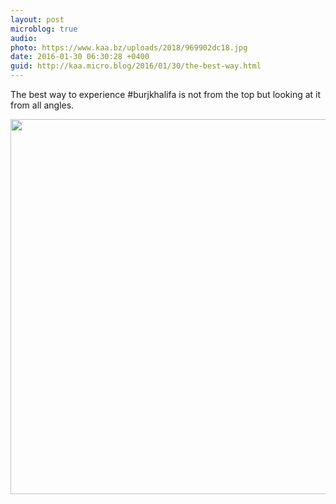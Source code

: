 ```yaml
---
layout: post
microblog: true
audio: 
photo: https://www.kaa.bz/uploads/2018/969902dc18.jpg
date: 2016-01-30 06:30:28 +0400
guid: http://kaa.micro.blog/2016/01/30/the-best-way.html
---
```

The best way to experience #burjkhalifa is not from the top but looking at it from all angles.

<img src="https://www.kaa.bz/uploads/2018/969902dc18.jpg" width="600" height="600" />
